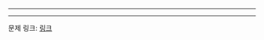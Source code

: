 ***

***
문제 링크: [링크](https://swexpertacademy.com/main/code/problem/problemDetail.do?problemLevel=1&contestProbId=AV5QQ6qqA40DFAUq&categoryId=AV5QQ6qqA40DFAUq&categoryType=CODE&problemTitle=&orderBy=PASS_RATE&selectCodeLang=ALL&select-1=1&pageSize=10&pageIndex=2)
